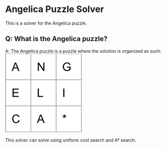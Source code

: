 # Angelica Puzzle Solver

This is a solver for the Angelica puzzle. 

## Q: What is the Angelica puzzle?
A: The Angelica puzzle is a puzzle where the solution is organized as such:
![Solution of the Angelica puzzle](/angelicapuzzle.png)

This solver can solve using uniform cost search and A* search. 
